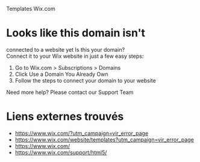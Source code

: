 Templates Wix.com
# Looks like this domain isn't  
connected to a website yet
Is this your domain?  
Connect it to your Wix website in just a few easy steps:
  1. Go to Wix.com > Subscriptions > Domains
  2. Click Use a Domain You Already Own
  3. Follow the steps to connect your domain to your website


Need more help?
Please contact our Support Team


# Liens externes trouvés
- https://www.wix.com/?utm_campaign=vir_error_page
- https://www.wix.com/website/templates?utm_campaign=vir_error_page
- https://www.wix.com/
- https://www.wix.com/support/html5/